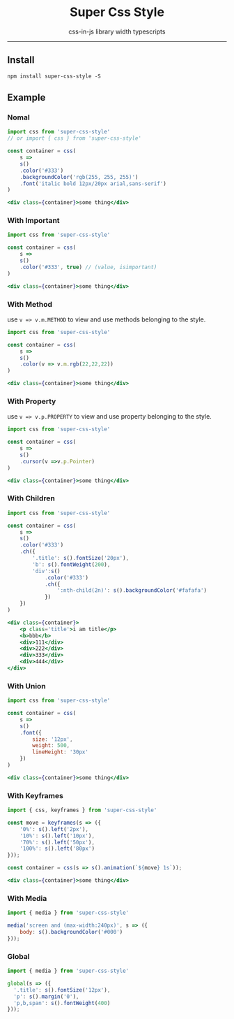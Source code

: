 <h1 align='center'>
  Super Css Style
</h1>

<p align='center'>
  css-in-js library width typescripts
</p>

---

## Install
```console
npm install super-css-style -S
```

## Example

### Nomal
``` jsx
import css from 'super-css-style'
// or import { css } from 'super-css-style' 

const container = css(
    s => 
    s()
    .color('#333')
    .backgroundColor('rgb(255, 255, 255)')
    .font('italic bold 12px/20px arial,sans-serif')
)

<div class={container}>some thing</div>
```

### With Important
``` jsx
import css from 'super-css-style'

const container = css(
    s => 
    s()
    .color('#333', true) // (value, isimportant)
)

<div class={container}>some thing</div>
```

### With Method
use `v => v.m.METHOD` to view and use methods belonging to the style.
``` jsx
import css from 'super-css-style'

const container = css(
    s => 
    s()
    .color(v => v.m.rgb(22,22,22))
)

<div class={container}>some thing</div>
```

### With Property
use `v => v.p.PROPERTY` to view and use property belonging to the style.
``` jsx
import css from 'super-css-style'

const container = css(
    s => 
    s()
    .cursor(v =>v.p.Pointer)
)

<div class={container}>some thing</div>
```

### With Children
``` jsx
import css from 'super-css-style'

const container = css(
    s => 
    s()
    .color('#333')
    .ch({
        '.title': s().fontSize('20px'),
        'b': s().fontWeight(200),
        'div':s()
            .color('#333')
            .ch({
                ':nth-child(2n)': s().backgroundColor('#fafafa')
            })
    })
)

<div class={container}>
    <p class='title'>i am title</p>
    <b>bbb</b>
    <div>111</div>
    <div>222</div>
    <div>333</div>
    <div>444</div>
</div>
```

### With Union
``` jsx
import css from 'super-css-style'

const container = css(
    s => 
    s()
    .font({
        size: '12px',
        weight: 500,
        lineHeight: '30px'
    })
)

<div class={container}>some thing</div>
```

### With Keyframes
```jsx
import { css, keyframes } from 'super-css-style'

const move = keyframes(s => ({
    '0%': s().left('2px'),
    '10%': s().left('10px'),
    '70%': s().left('50px'),
    '100%': s().left('80px')
}));

const container = css(s => s().animation(`${move} 1s`));

<div class={container}>some thing</div>
```

### With Media
```jsx
import { media } from 'super-css-style'

media('screen and (max-width:240px)', s => ({
    body: s().backgroundColor('#000')
}));
```

### Global
```jsx
import { media } from 'super-css-style'

global(s => ({
  '.title': s().fontSize('12px'),
  'p': s().margin('0'),
  'p,b,span': s().fontWeight(400)
}));
```
